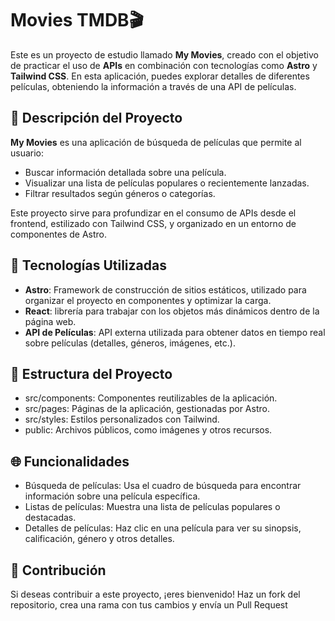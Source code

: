 # Movies TMDB🎬

Este es un proyecto de estudio llamado **My Movies**, creado con el objetivo de practicar el uso de **APIs** en combinación con tecnologías como **Astro** y **Tailwind CSS**. En esta aplicación, puedes explorar detalles de diferentes películas, obteniendo la información a través de una API de películas.

## 📝 Descripción del Proyecto

**My Movies** es una aplicación de búsqueda de películas que permite al usuario:

- Buscar información detallada sobre una película.
- Visualizar una lista de películas populares o recientemente lanzadas.
- Filtrar resultados según géneros o categorías.

Este proyecto sirve para profundizar en el consumo de APIs desde el frontend, estilizado con Tailwind CSS, y organizado en un entorno de componentes de Astro.

## 🚀 Tecnologías Utilizadas

- **Astro**: Framework de construcción de sitios estáticos, utilizado para organizar el proyecto en componentes y optimizar la carga.
- **React**: librería para trabajar con los objetos más dinámicos dentro de la página web.
- **API de Películas**: API externa utilizada para obtener datos en tiempo real sobre películas (detalles, géneros, imágenes, etc.).

## 📁 Estructura del Proyecto

- src/components: Componentes reutilizables de la aplicación.
- src/pages: Páginas de la aplicación, gestionadas por Astro.
- src/styles: Estilos personalizados con Tailwind.
- public: Archivos públicos, como imágenes y otros recursos.

## 🌐 Funcionalidades

- Búsqueda de películas: Usa el cuadro de búsqueda para encontrar información sobre una película específica.
- Listas de películas: Muestra una lista de películas populares o destacadas.
- Detalles de películas: Haz clic en una película para ver su sinopsis, calificación, género y otros detalles.

## 🤝 Contribución

Si deseas contribuir a este proyecto, ¡eres bienvenido! Haz un fork del repositorio, crea una rama con tus cambios y envía un Pull Request
